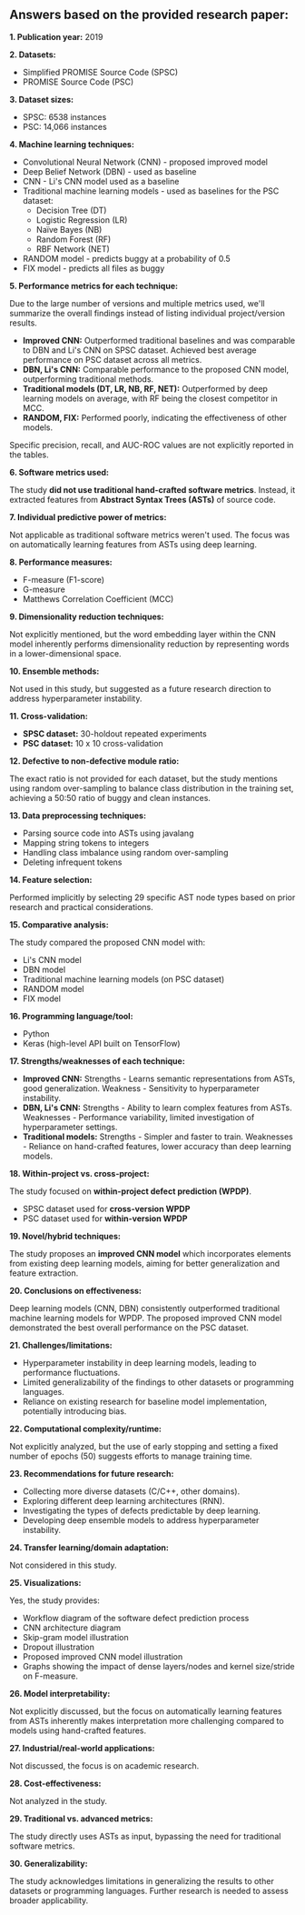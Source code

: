 ## Answers based on the provided research paper:

**1. Publication year:** 2019

**2. Datasets:**
* Simplified PROMISE Source Code (SPSC)
* PROMISE Source Code (PSC)

**3. Dataset sizes:**
* SPSC: 6538 instances
* PSC: 14,066 instances

**4. Machine learning techniques:**
* Convolutional Neural Network (CNN) - proposed improved model
* Deep Belief Network (DBN) - used as baseline
* CNN -  Li's CNN model used as a baseline
* Traditional machine learning models - used as baselines for the PSC dataset:
    * Decision Tree (DT)
    * Logistic Regression (LR)
    * Naïve Bayes (NB)
    * Random Forest (RF)
    * RBF Network (NET)
* RANDOM model - predicts buggy at a probability of 0.5
* FIX model - predicts all files as buggy

**5. Performance metrics for each technique:**

Due to the large number of versions and multiple metrics used, we'll summarize the overall findings instead of listing individual project/version results.

* **Improved CNN:** Outperformed traditional baselines and was comparable to DBN and Li's CNN on SPSC dataset. Achieved best average performance on PSC dataset across all metrics.
* **DBN, Li's CNN:** Comparable performance to the proposed CNN model, outperforming traditional methods.
* **Traditional models (DT, LR, NB, RF, NET):**  Outperformed by deep learning models on average, with RF being the closest competitor in MCC.
* **RANDOM, FIX:**  Performed poorly, indicating the effectiveness of other models.

Specific precision, recall, and AUC-ROC values are not explicitly reported in the tables.

**6. Software metrics used:**

The study **did not use traditional hand-crafted software metrics**. Instead, it extracted features from **Abstract Syntax Trees (ASTs)** of source code.

**7. Individual predictive power of metrics:**

Not applicable as traditional software metrics weren't used. The focus was on automatically learning features from ASTs using deep learning.

**8. Performance measures:**
* F-measure (F1-score)
* G-measure
* Matthews Correlation Coefficient (MCC)

**9. Dimensionality reduction techniques:**

Not explicitly mentioned, but the word embedding layer within the CNN model inherently performs dimensionality reduction by representing words in a lower-dimensional space.

**10. Ensemble methods:**

Not used in this study, but suggested as a future research direction to address hyperparameter instability.

**11. Cross-validation:**

* **SPSC dataset:** 30-holdout repeated experiments
* **PSC dataset:** 10 x 10 cross-validation

**12. Defective to non-defective module ratio:**

The exact ratio is not provided for each dataset, but the study mentions using random over-sampling to balance class distribution in the training set, achieving a 50:50 ratio of buggy and clean instances.

**13. Data preprocessing techniques:**
* Parsing source code into ASTs using javalang
* Mapping string tokens to integers
* Handling class imbalance using random over-sampling
* Deleting infrequent tokens

**14. Feature selection:**

Performed implicitly by selecting 29 specific AST node types based on prior research and practical considerations.

**15. Comparative analysis:**

The study compared the proposed CNN model with:
* Li's CNN model
* DBN model
* Traditional machine learning models (on PSC dataset)
* RANDOM model
* FIX model

**16. Programming language/tool:**
* Python
* Keras (high-level API built on TensorFlow)

**17. Strengths/weaknesses of each technique:**

* **Improved CNN:** Strengths - Learns semantic representations from ASTs, good generalization. Weakness -  Sensitivity to hyperparameter instability.
* **DBN, Li's CNN:** Strengths - Ability to learn complex features from ASTs. Weaknesses - Performance variability, limited investigation of hyperparameter settings.
* **Traditional models:** Strengths - Simpler and faster to train. Weaknesses - Reliance on hand-crafted features, lower accuracy than deep learning models.

**18. Within-project vs. cross-project:**

The study focused on **within-project defect prediction (WPDP)**.

* SPSC dataset used for **cross-version WPDP**
* PSC dataset used for **within-version WPDP**

**19. Novel/hybrid techniques:**

The study proposes an **improved CNN model** which incorporates elements from existing deep learning models, aiming for better generalization and feature extraction.

**20. Conclusions on effectiveness:**

Deep learning models (CNN, DBN) consistently outperformed traditional machine learning models for WPDP. The proposed improved CNN model demonstrated the best overall performance on the PSC dataset.

**21. Challenges/limitations:**

* Hyperparameter instability in deep learning models, leading to performance fluctuations.
* Limited generalizability of the findings to other datasets or programming languages.
* Reliance on existing research for baseline model implementation, potentially introducing bias.

**22. Computational complexity/runtime:**

Not explicitly analyzed, but the use of early stopping and setting a fixed number of epochs (50) suggests efforts to manage training time.

**23. Recommendations for future research:**

* Collecting more diverse datasets (C/C++, other domains).
* Exploring different deep learning architectures (RNN).
* Investigating the types of defects predictable by deep learning.
* Developing deep ensemble models to address hyperparameter instability.

**24. Transfer learning/domain adaptation:**

Not considered in this study.

**25. Visualizations:**

Yes, the study provides:
* Workflow diagram of the software defect prediction process
* CNN architecture diagram
* Skip-gram model illustration
* Dropout illustration
* Proposed improved CNN model illustration
* Graphs showing the impact of dense layers/nodes and kernel size/stride on F-measure.

**26. Model interpretability:**

Not explicitly discussed, but the focus on automatically learning features from ASTs inherently makes interpretation more challenging compared to models using hand-crafted features.

**27. Industrial/real-world applications:**

Not discussed, the focus is on academic research.

**28. Cost-effectiveness:**

Not analyzed in the study.

**29. Traditional vs. advanced metrics:**

The study directly uses ASTs as input, bypassing the need for traditional software metrics.

**30. Generalizability:**

The study acknowledges limitations in generalizing the results to other datasets or programming languages. Further research is needed to assess broader applicability.
